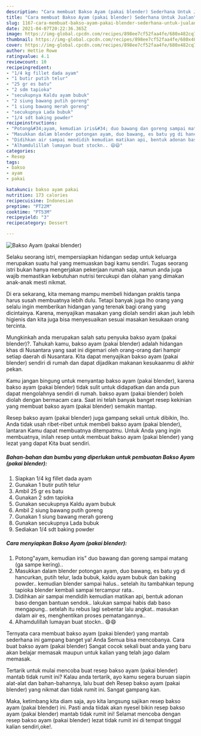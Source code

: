 ```yaml
---
description: "Cara membuat Bakso Ayam (pakai blender) Sederhana Untuk Jualan"
title: "Cara membuat Bakso Ayam (pakai blender) Sederhana Untuk Jualan"
slug: 1167-cara-membuat-bakso-ayam-pakai-blender-sederhana-untuk-jualan
date: 2021-04-07T20:22:36.365Z
image: https://img-global.cpcdn.com/recipes/898ee7cf52faa4fe/680x482cq70/bakso-ayam-pakai-blender-foto-resep-utama.jpg
thumbnail: https://img-global.cpcdn.com/recipes/898ee7cf52faa4fe/680x482cq70/bakso-ayam-pakai-blender-foto-resep-utama.jpg
cover: https://img-global.cpcdn.com/recipes/898ee7cf52faa4fe/680x482cq70/bakso-ayam-pakai-blender-foto-resep-utama.jpg
author: Hettie Rowe
ratingvalue: 4.1
reviewcount: 10
recipeingredient:
- "1/4 kg fillet dada ayam"
- "1 butir putih telur"
- "25 gr es batu"
- "2 sdm tapioka"
- "secukupnya Kaldu ayam bubuk"
- "2 siung bawang putih goreng"
- "1 siung bawang merah goreng"
- "secukupnya Lada bubuk"
- "1/4 sdt baking powder"
recipeinstructions:
- "Potong&#34;ayam, kemudian iris&#34; duo bawang dan goreng sampai matang (ga sampe kering).."
- "Masukkan dalam blender potongan ayam, duo bawang, es batu yg di hancurkan, putih telur, lada bubuk, kaldu ayam bubuk dan baking powder.. kemudian blender sampai halus.. setelah itu tambahkan tepung tapioka blender kembali sampai tercampur rata.."
- "Didihkan air sampai mendidih kemudian matikan api, bentuk adonan baso dengan bantuan sendok.. lakukan sampai habis dab baso mengapung.. setelah itu rebus lagi sebentar lalu angkat.. masukan dalam air es, menghentikan proses pematangannya.."
- "Alhamdulillah lumayan buat stockn.. 😄😄"
categories:
- Resep
tags:
- bakso
- ayam
- pakai

katakunci: bakso ayam pakai 
nutrition: 173 calories
recipecuisine: Indonesian
preptime: "PT22M"
cooktime: "PT53M"
recipeyield: "3"
recipecategory: Dessert

---
```



![Bakso Ayam (pakai blender)](https://img-global.cpcdn.com/recipes/898ee7cf52faa4fe/680x482cq70/bakso-ayam-pakai-blender-foto-resep-utama.jpg)

Selaku seorang istri, mempersiapkan hidangan sedap untuk keluarga merupakan suatu hal yang memuaskan bagi kamu sendiri. Tugas seorang istri bukan hanya mengerjakan pekerjaan rumah saja, namun anda juga wajib memastikan kebutuhan nutrisi tercukupi dan olahan yang dimakan anak-anak mesti nikmat.

Di era  sekarang, kita memang mampu membeli hidangan praktis tanpa harus susah membuatnya lebih dulu. Tetapi banyak juga lho orang yang selalu ingin memberikan hidangan yang terenak bagi orang yang dicintainya. Karena, menyajikan masakan yang diolah sendiri akan jauh lebih higienis dan kita juga bisa menyesuaikan sesuai masakan kesukaan orang tercinta. 



Mungkinkah anda merupakan salah satu penyuka bakso ayam (pakai blender)?. Tahukah kamu, bakso ayam (pakai blender) adalah hidangan khas di Nusantara yang saat ini digemari oleh orang-orang dari hampir setiap daerah di Nusantara. Kita dapat menyajikan bakso ayam (pakai blender) sendiri di rumah dan dapat dijadikan makanan kesukaanmu di akhir pekan.

Kamu jangan bingung untuk menyantap bakso ayam (pakai blender), karena bakso ayam (pakai blender) tidak sulit untuk didapatkan dan anda pun dapat mengolahnya sendiri di rumah. bakso ayam (pakai blender) boleh diolah dengan bermacam cara. Saat ini telah banyak banget resep kekinian yang membuat bakso ayam (pakai blender) semakin mantap.

Resep bakso ayam (pakai blender) juga gampang sekali untuk dibikin, lho. Anda tidak usah ribet-ribet untuk membeli bakso ayam (pakai blender), lantaran Kamu dapat membuatnya ditempatmu. Untuk Anda yang ingin membuatnya, inilah resep untuk membuat bakso ayam (pakai blender) yang lezat yang dapat Kita buat sendiri.

<!--inarticleads1-->

##### Bahan-bahan dan bumbu yang diperlukan untuk pembuatan Bakso Ayam (pakai blender):

1. Siapkan 1/4 kg fillet dada ayam
1. Gunakan 1 butir putih telur
1. Ambil 25 gr es batu
1. Gunakan 2 sdm tapioka
1. Gunakan secukupnya Kaldu ayam bubuk
1. Ambil 2 siung bawang putih goreng
1. Gunakan 1 siung bawang merah goreng
1. Gunakan secukupnya Lada bubuk
1. Sediakan 1/4 sdt baking powder




<!--inarticleads2-->

##### Cara menyiapkan Bakso Ayam (pakai blender):

1. Potong&#34;ayam, kemudian iris&#34; duo bawang dan goreng sampai matang (ga sampe kering)..
1. Masukkan dalam blender potongan ayam, duo bawang, es batu yg di hancurkan, putih telur, lada bubuk, kaldu ayam bubuk dan baking powder.. kemudian blender sampai halus.. setelah itu tambahkan tepung tapioka blender kembali sampai tercampur rata..
1. Didihkan air sampai mendidih kemudian matikan api, bentuk adonan baso dengan bantuan sendok.. lakukan sampai habis dab baso mengapung.. setelah itu rebus lagi sebentar lalu angkat.. masukan dalam air es, menghentikan proses pematangannya..
1. Alhamdulillah lumayan buat stockn.. 😄😄




Ternyata cara membuat bakso ayam (pakai blender) yang mantab sederhana ini gampang banget ya! Anda Semua bisa mencobanya. Cara buat bakso ayam (pakai blender) Sangat cocok sekali buat anda yang baru akan belajar memasak maupun untuk kalian yang telah jago dalam memasak.

Tertarik untuk mulai mencoba buat resep bakso ayam (pakai blender) mantab tidak rumit ini? Kalau anda tertarik, ayo kamu segera buruan siapin alat-alat dan bahan-bahannya, lalu buat deh Resep bakso ayam (pakai blender) yang nikmat dan tidak rumit ini. Sangat gampang kan. 

Maka, ketimbang kita diam saja, ayo kita langsung sajikan resep bakso ayam (pakai blender) ini. Pasti anda tiidak akan nyesel bikin resep bakso ayam (pakai blender) mantab tidak rumit ini! Selamat mencoba dengan resep bakso ayam (pakai blender) lezat tidak rumit ini di tempat tinggal kalian sendiri,oke!.

